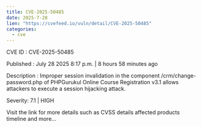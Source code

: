 ```yaml
--- 
title: CVE-2025-50485
date: 2025-7-28
lien: "https://cvefeed.io/vuln/detail/CVE-2025-50485"
categories:
  - cve
---
```


CVE ID : CVE-2025-50485

Published :  July 28
2025
8:17 p.m. | 8 hours
58 minutes ago

Description : Improper session invalidation in the component /crm/change-password.php of PHPGurukul Online Course Registration v3.1 allows attackers to execute a session hijacking attack.

Severity: 7.1 | HIGH

Visit the link for more details
such as CVSS details
affected products
timeline
and more...
